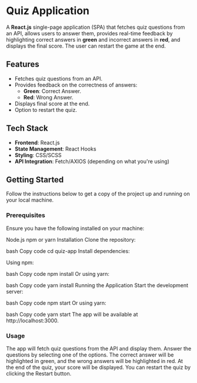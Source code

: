 # **Quiz Application**

A **React.js** single-page application (SPA) that fetches quiz questions from an API, allows users to answer them, provides real-time feedback by highlighting correct answers in **green** and incorrect answers in **red**, and displays the final score. The user can restart the game at the end.

## **Features**

- Fetches quiz questions from an API.
- Provides feedback on the correctness of answers:
  - **Green**: Correct Answer.
  - **Red**: Wrong Answer.
- Displays final score at the end.
- Option to restart the quiz.

## **Tech Stack**

- **Frontend**: React.js
- **State Management**: React Hooks
- **Styling**: CSS/SCSS
- **API Integration**: Fetch/AXIOS (depending on what you're using)

## **Getting Started**

Follow the instructions below to get a copy of the project up and running on your local machine.

### **Prerequisites**
Ensure you have the following installed on your machine:

Node.js
npm or yarn
Installation
Clone the repository:

bash
Copy code
cd quiz-app
Install dependencies:

Using npm:

bash
Copy code
npm install
Or using yarn:

bash
Copy code
yarn install
Running the Application
Start the development server:

bash
Copy code
npm start
Or using yarn:

bash
Copy code
yarn start
The app will be available at http://localhost:3000.

### **Usage**
The app will fetch quiz questions from the API and display them.
Answer the questions by selecting one of the options.
The correct answer will be highlighted in green, and the wrong answers will be highlighted in red.
At the end of the quiz, your score will be displayed.
You can restart the quiz by clicking the Restart button.